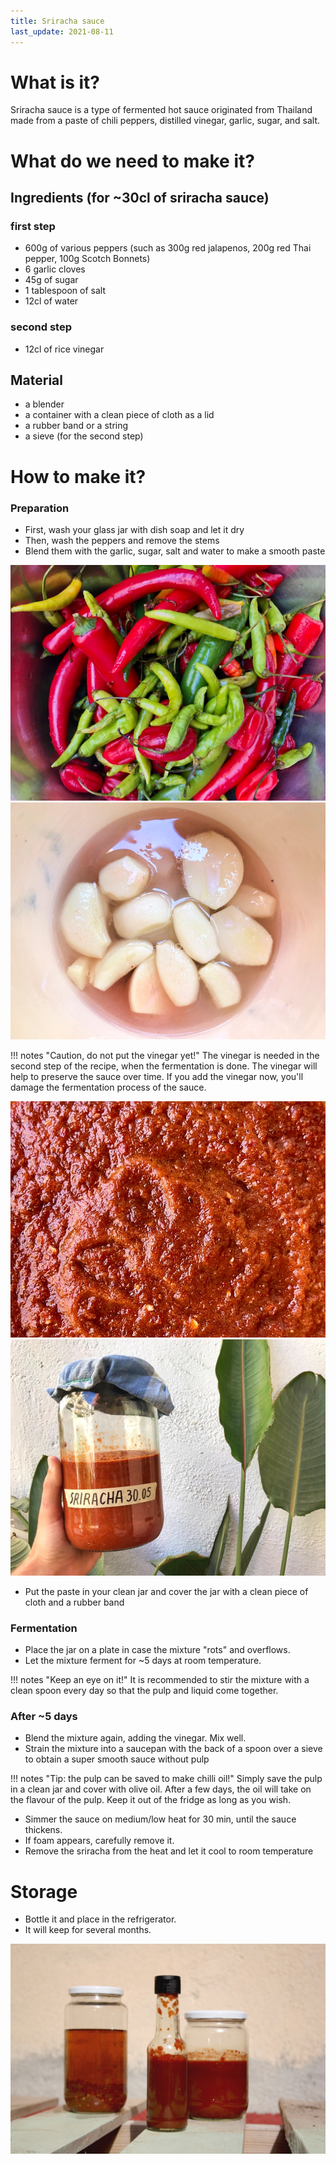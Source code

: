 ```yaml
---
title: Sriracha sauce
last_update: 2021-08-11
---
```


# What is it?

Sriracha sauce is a type of fermented hot sauce originated from Thailand made from a paste of chili peppers, distilled vinegar, garlic, sugar, and salt.

# What do we need to make it?

## Ingredients (for ~30cl of sriracha sauce)

### first step

- 600g of various peppers (such as 300g red jalapenos, 200g red Thai pepper, 100g Scotch Bonnets)
- 6 garlic cloves
- 45g of sugar
- 1 tablespoon of salt
- 12cl of water

### second step

- 12cl of rice vinegar

## Material

- a blender
- a container with a clean piece of cloth as a lid
- a rubber band or a string
- a sieve (for the second step)

# How to make it?

### Preparation

- First, wash your glass jar with dish soap and let it dry
- Then, wash the peppers and remove the stems
- Blend them with the garlic, sugar, salt and water to make a smooth paste

![a selection of peppers](sriracha-01.jpg)
![garlic, sugar, salt and water. Yes it's true, there are more than 6 cloves of garlic.. it's because we doubled the proportions for maximum of sriracha. We're addicts!](sriracha-02.jpg)

!!! notes "Caution, do not put the vinegar yet!"
    The vinegar is needed in the second step of the recipe, when the fermentation is done. The vinegar will help to preserve the sauce over time. If you add the vinegar now, you'll damage the fermentation process of the sauce.

![the blended mixture](sriracha-03.jpg)
![Let ferment!](sriracha-04.jpg)

- Put the paste in your clean jar and cover the jar with a clean piece of cloth and a rubber band

### Fermentation

- Place the jar on a plate in case the mixture "rots" and overflows.
- Let the mixture ferment for ~5 days at room temperature.

!!! notes "Keep an eye on it!"
    It is recommended to stir the mixture with a clean spoon every day so that the pulp and liquid come together.

### After ~5 days

- Blend the mixture again, adding the vinegar. Mix well.
- Strain the mixture into a saucepan with the back of a spoon over a sieve to obtain a super smooth sauce without pulp

!!! notes "Tip: the pulp can be saved to make chilli oil!"
    Simply save the pulp in a clean jar and cover with olive oil. After a few days, the oil will take on the flavour of the pulp. Keep it out of the fridge as long as you wish.

- Simmer the sauce on medium/low heat for 30 min, until the sauce thickens.
- If foam appears, carefully remove it.
- Remove the sriracha from the heat and let it cool to room temperature

# Storage

- Bottle it and place in the refrigerator.
- It will keep for several months.

![from left to right: chilli oil and srirachas](sriracha-06.jpg)

